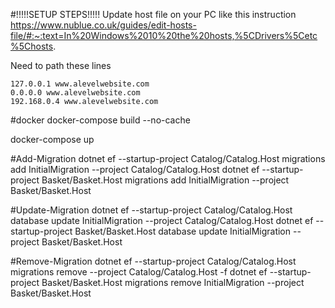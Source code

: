 #!!!!!SETUP STEPS!!!!!
Update host file on your PC
   like this instruction https://www.nublue.co.uk/guides/edit-hosts-file/#:~:text=In%20Windows%2010%20the%20hosts,%5CDrivers%5Cetc%5Chosts.

Need to path these lines

    127.0.0.1 www.alevelwebsite.com
    0.0.0.0 www.alevelwebsite.com
    192.168.0.4 www.alevelwebsite.com

#docker
docker-compose build --no-cache

docker-compose up

#Add-Migration
dotnet ef --startup-project Catalog/Catalog.Host migrations add InitialMigration --project Catalog/Catalog.Host
dotnet ef --startup-project Basket/Basket.Host migrations add InitialMigration --project Basket/Basket.Host

#Update-Migration
dotnet ef --startup-project Catalog/Catalog.Host database update InitialMigration --project Catalog/Catalog.Host
dotnet ef --startup-project Basket/Basket.Host database update InitialMigration --project Basket/Basket.Host


#Remove-Migration
dotnet ef --startup-project Catalog/Catalog.Host migrations remove --project Catalog/Catalog.Host -f
dotnet ef --startup-project Basket/Basket.Host migrations remove InitialMigration --project Basket/Basket.Host